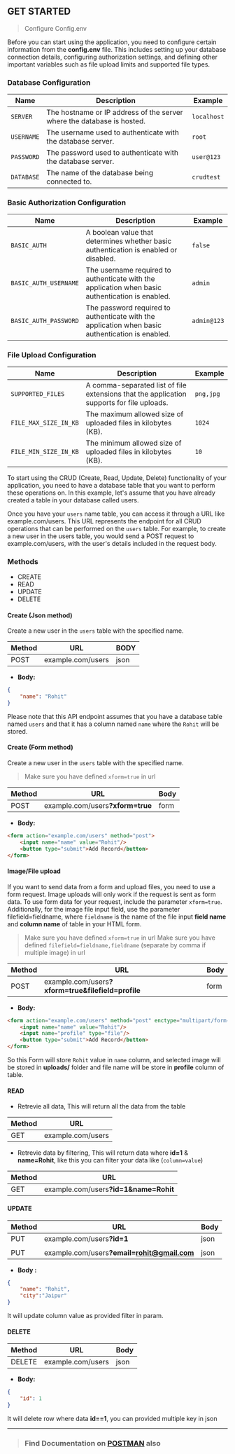 ## GET STARTED

> Configure Config.env

Before you can start using the application, you need to configure certain information from the **config.env** file. This includes setting up your database connection details, configuring authorization settings, and defining other important variables such as file upload limits and supported file types.

### Database Configuration
| Name | Description | Example |
|------|-------------|---------|
| `SERVER` | The hostname or IP address of the server where the database is hosted. | `localhost` |
| `USERNAME` | The username used to authenticate with the database server. | `root` |
| `PASSWORD` | The password used to authenticate with the database server. | `user@123` |
| `DATABASE` | The name of the database being connected to. | `crudtest` | 

### Basic Authorization Configuration
| Name | Description | Example |
|------|-------------|---------|
| `BASIC_AUTH` | A boolean value that determines whether basic authentication is enabled or disabled. | `false` |
| `BASIC_AUTH_USERNAME` | The username required to authenticate with the application when basic authentication is enabled. | `admin` |
| `BASIC_AUTH_PASSWORD` | The password required to authenticate with the application when basic authentication is enabled. | `admin@123` |

### File Upload Configuration
| Name | Description | Example |
|------|-------------|---------|
| `SUPPORTED_FILES` | A comma-separated list of file extensions that the application supports for file uploads. | `png,jpg` |
| `FILE_MAX_SIZE_IN_KB` | The maximum allowed size of uploaded files in kilobytes (KB). | `1024` |
| `FILE_MIN_SIZE_IN_KB` | The minimum allowed size of uploaded files in kilobytes (KB). | `10` |

To start using the CRUD (Create, Read, Update, Delete) functionality of your application, you need to have a database table that you want to perform these operations on. In this example, let's assume that you have already created a table in your database called users.

Once you have your `users` name table, you can access it through a URL like example.com/users. This URL represents the endpoint for all CRUD operations that can be performed on the `users` table. For example, to create a new user in the users table, you would send a POST request to example.com/users, with the user's details included in the request body.
### Methods
- CREATE
- READ
- UPDATE
- DELETE


#### Create (Json method)
Create a new user in the `users` table with the specified name.

| **Method** | **URL**           | **BODY**
|------------|------------------|------------------|
| POST       | example.com/users | json |

- **Body:**

```json
{
    "name": "Rohit"
}
```
Please note that this API endpoint assumes that you have a database table named `users` and that it has a column named `name` where the `Rohit` will be stored.

#### Create (Form method)
Create a new user in the `users` table with the specified name.
> Make sure you have defined `xform=true` in url

| **Method** | **URL**           | **Body** |
|------------|------------------|------------------|
| POST       | example.com/users<b>?xform=true</b> | form |

- **Body:**

```html
<form action="example.com/users" method="post">
	<input name="name" value="Rohit"/>
	<button type="submit">Add Record</button>
</form>
```
#### Image/File upload
If you want to send data from a form and upload files, you need to use a form request. Image uploads will only work if the request is sent as form data. To use form data for your request, include the parameter `xform=true`. Additionally, for the image file input field, use the parameter filefield=fieldname, where `fieldname` is the name of the file input **field name** and **column name** of table in your HTML form.
> Make sure you have defined `xform=true` in url
> Make sure you have defined `filefield=fieldname,fieldname` (separate by comma if multiple image) in url

| **Method** | **URL**           | **Body** |
|------------|------------------|------------------|
| POST       | example.com/users<b>?xform=true&filefield=profile</b> | form |

- **Body:**

```html
<form action="example.com/users" method="post" enctype="multipart/form-data">
	<input name="name" value="Rohit"/>
	<input name="profile" type="file"/>
	<button type="submit">Add Record</button>
</form>
```

So this Form will store `Rohit` value in `name` column, and selected image will be stored in **uploads/** folder and file name will be store in **profile** column of table.

#### READ
* Retrevie all data, This will return all the data from the table

| **Method** | **URL**        |
|------------|------------------|
| GET      | example.com/users |

* Retrevie data by filtering, This will return data where **id=1** & **name=Rohit**, like this you can filter your data like (`column=value`) 

| **Method** | **URL**        |
|------------|------------------|
| GET      | example.com/users<b>?id=1&name=Rohit</b> |

#### UPDATE

| **Method** | **URL**        |  **Body**        |
|------------|------------------|-----------------|
| PUT      | example.com/users<b>?id=1</b> | json |
|        |  | |
| PUT      | example.com/users<b>?email=rohit@gmail.com</b> | json |

- **Body :**

```json
{
    "name": "Rohit",
	"city":"Jaipur"
}
```
It will update column value as provided filter in param.

#### DELETE

| **Method** | **URL**        |  **Body**        |
|------------|------------------|-----------------|
| DELETE      | example.com/users | json |
- **Body:**

```json
{
    "id": 1
}
```

It will delete row where data **id==1**, you can provided multiple key in json

----
> ### Find Documentation on [POSTMAN](https://documenter.getpostman.com/view/6406548/2s93JzMLpM "POSTMAN") also
